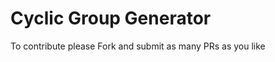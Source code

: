 Cyclic Group Generator
======================




To contribute please Fork and submit as many PRs as you like
